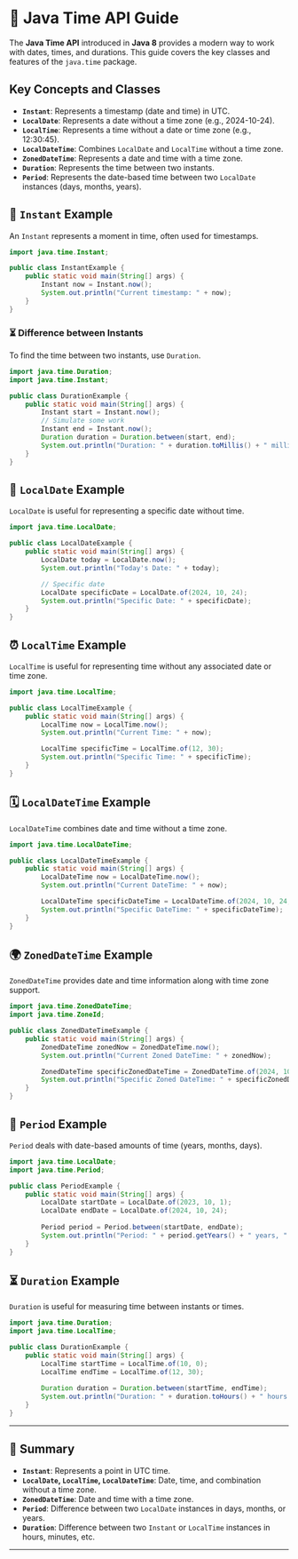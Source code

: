 
# 📅 Java Time API Guide

The **Java Time API** introduced in **Java 8** provides a modern way to work with dates, times, and durations. This guide covers the key classes and features of the `java.time` package.

## Key Concepts and Classes

- **`Instant`**: Represents a timestamp (date and time) in UTC.
- **`LocalDate`**: Represents a date without a time zone (e.g., 2024-10-24).
- **`LocalTime`**: Represents a time without a date or time zone (e.g., 12:30:45).
- **`LocalDateTime`**: Combines `LocalDate` and `LocalTime` without a time zone.
- **`ZonedDateTime`**: Represents a date and time with a time zone.
- **`Duration`**: Represents the time between two instants.
- **`Period`**: Represents the date-based time between two `LocalDate` instances (days, months, years).

## 📌 `Instant` Example

An `Instant` represents a moment in time, often used for timestamps.

```java
import java.time.Instant;

public class InstantExample {
    public static void main(String[] args) {
        Instant now = Instant.now();
        System.out.println("Current timestamp: " + now);
    }
}
```

### ⏳ Difference between Instants

To find the time between two instants, use `Duration`.

```java
import java.time.Duration;
import java.time.Instant;

public class DurationExample {
    public static void main(String[] args) {
        Instant start = Instant.now();
        // Simulate some work
        Instant end = Instant.now();
        Duration duration = Duration.between(start, end);
        System.out.println("Duration: " + duration.toMillis() + " milliseconds");
    }
}
```

## 📅 `LocalDate` Example

`LocalDate` is useful for representing a specific date without time.

```java
import java.time.LocalDate;

public class LocalDateExample {
    public static void main(String[] args) {
        LocalDate today = LocalDate.now();
        System.out.println("Today's Date: " + today);

        // Specific date
        LocalDate specificDate = LocalDate.of(2024, 10, 24);
        System.out.println("Specific Date: " + specificDate);
    }
}
```

## ⏰ `LocalTime` Example

`LocalTime` is useful for representing time without any associated date or time zone.

```java
import java.time.LocalTime;

public class LocalTimeExample {
    public static void main(String[] args) {
        LocalTime now = LocalTime.now();
        System.out.println("Current Time: " + now);

        LocalTime specificTime = LocalTime.of(12, 30);
        System.out.println("Specific Time: " + specificTime);
    }
}
```

## 🗓 `LocalDateTime` Example

`LocalDateTime` combines date and time without a time zone.

```java
import java.time.LocalDateTime;

public class LocalDateTimeExample {
    public static void main(String[] args) {
        LocalDateTime now = LocalDateTime.now();
        System.out.println("Current DateTime: " + now);

        LocalDateTime specificDateTime = LocalDateTime.of(2024, 10, 24, 12, 30);
        System.out.println("Specific DateTime: " + specificDateTime);
    }
}
```

## 🌍 `ZonedDateTime` Example

`ZonedDateTime` provides date and time information along with time zone support.

```java
import java.time.ZonedDateTime;
import java.time.ZoneId;

public class ZonedDateTimeExample {
    public static void main(String[] args) {
        ZonedDateTime zonedNow = ZonedDateTime.now();
        System.out.println("Current Zoned DateTime: " + zonedNow);

        ZonedDateTime specificZonedDateTime = ZonedDateTime.of(2024, 10, 24, 12, 30, 0, 0, ZoneId.of("Europe/London"));
        System.out.println("Specific Zoned DateTime: " + specificZonedDateTime);
    }
}
```

## 📅 `Period` Example

`Period` deals with date-based amounts of time (years, months, days).

```java
import java.time.LocalDate;
import java.time.Period;

public class PeriodExample {
    public static void main(String[] args) {
        LocalDate startDate = LocalDate.of(2023, 10, 1);
        LocalDate endDate = LocalDate.of(2024, 10, 24);
        
        Period period = Period.between(startDate, endDate);
        System.out.println("Period: " + period.getYears() + " years, " + period.getMonths() + " months, " + period.getDays() + " days");
    }
}
```

## ⏳ `Duration` Example

`Duration` is useful for measuring time between instants or times.

```java
import java.time.Duration;
import java.time.LocalTime;

public class DurationExample {
    public static void main(String[] args) {
        LocalTime startTime = LocalTime.of(10, 0);
        LocalTime endTime = LocalTime.of(12, 30);
        
        Duration duration = Duration.between(startTime, endTime);
        System.out.println("Duration: " + duration.toHours() + " hours and " + duration.toMinutesPart() + " minutes");
    }
}
```

---

## 🧠 Summary

- **`Instant`**: Represents a point in UTC time.
- **`LocalDate`, `LocalTime`, `LocalDateTime`**: Date, time, and combination without a time zone.
- **`ZonedDateTime`**: Date and time with a time zone.
- **`Period`**: Difference between two `LocalDate` instances in days, months, or years.
- **`Duration`**: Difference between two `Instant` or `LocalTime` instances in hours, minutes, etc.

---